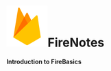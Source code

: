 # <img src="https://github.com/theLivin/firebasics/blob/master/firebase.svg" />FireNotes
__Introduction to FireBasics__
